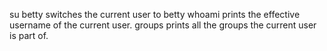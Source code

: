 su betty switches the current user to betty
whoami prints the effective username of the current user.
groups prints all the groups the current user is part of.
